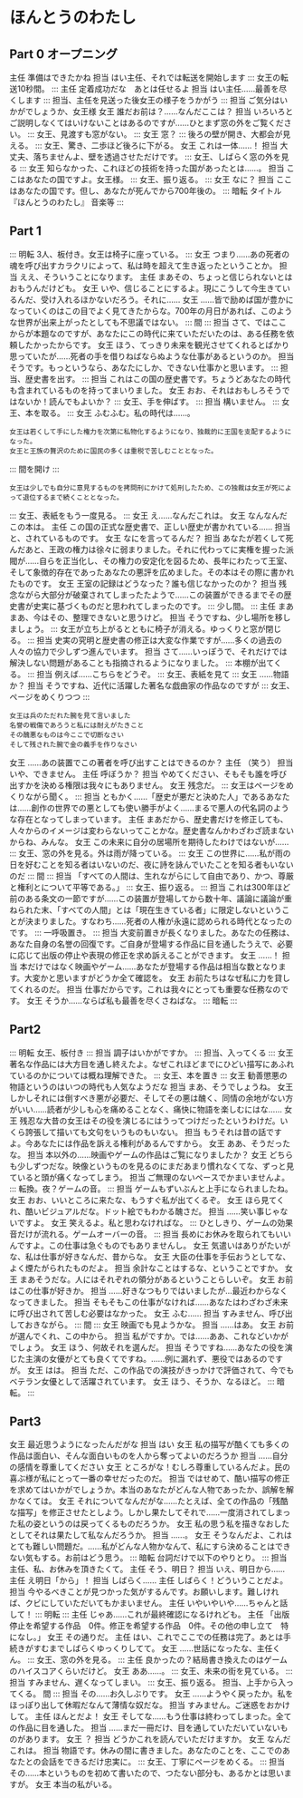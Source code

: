 # ほんとうのわたし
## Part 0 オープニング
主任    準備はできたかね
担当    はい主任、それでは転送を開始します
:::
女王の転送10秒間。
:::
主任    定着成功だな　あとは任せるよ
担当    はい主任……最善を尽くします
:::
担当、主任を見送った後女王の様子をうかがう
:::
担当    ご気分はいかがでしょうか、女王様
女王    誰だお前は？……なんだここは？
担当    いろいろとご説明しなくてはいけないことはあるのですが……ひとまず窓の外をご覧ください。
:::
女王、見渡すも窓がない。
:::
女王    窓？
:::
後ろの壁が開き、大都会が見える。
:::
女王、驚き、二歩ほど後ろに下がる。
女王    これは一体……！
担当    大丈夫、落ちませんよ、壁を透過させただけです。
:::
女王、しばらく窓の外を見る
:::
女王    知らなかった、これほどの技術を持った国があったとは……。
担当   ここはあなたの国ですよ。女王様。
:::
女王、振り返る。
:::
女王    なに？
担当    ここはあなたの国です。但し、あなたが死んでから700年後の。
:::
暗転
タイトル『ほんとうのわたし』
音楽等
:::

## Part 1 

:::
明転
3人、板付き。女王は椅子に座っている。
:::
女王    つまり……あの死者の魂を呼び出すカラクリによって、私は時を超えて生き返ったということか。
担当    ええ、そういうことになります。
主任    まあその、ちょっと信じられないとはおもうんだけども。
女王    いや、信じることにするよ。現にこうして今生きているんだ、受け入れるほかないだろう。それに……
女王    ……皆で励めば国が豊かになっていくのはこの目でよく見てきたからな。700年の月日があれば、このような世界が出来上がったとしても不思議ではない。
:::
間
:::
担当    さて、ではここからが本題なのですが、あなたにこの時代に来ていただいたのは、ある任務を依頼したかったからです。
女王    ほう、てっきり未来を観光させてくれるとばかり思っていたが……死者の手を借りねばならぬような仕事があるというのか。
担当    そうです。もっというなら、あなたにしか、できない仕事かと思います。
:::
担当、歴史書を出す。
:::
担当    これはこの国の歴史書です。ちょうどあなたの時代も含まれているものを持ってまいりました。
女王    おお、それはおもしろそうではないか！読んでもよいか？
:::
女王、手を伸ばす。
:::
担当    構いません。
:::
女王、本を取る。
:::
女王    ふむふむ。私の時代は……。
```
女王は若くして手にした権力を次第に私物化するようになり、独裁的に王国を支配するようになった。
女王と王族の贅沢のために国民の多くは重税で苦しむこととなった。
```
:::
間を開け
:::
```
女王は少しでも自分に意見するものを拷問刑にかけて処刑したため、この独裁は女王が死によって退位するまで続くこととなった。
```
:::
女王、表紙をもう一度見る。
:::
女王    え……なんだこれは。
女王    なんなんだこの本は。
主任    この国の正式な歴史書で、正しい歴史が書かれている……
担当    と、されているものです。
女王    なにを言ってるんだ？
担当    あなたが若くして死んだあと、王政の権力は徐々に弱まりました。それに代わってに実権を握った派閥が……自らを正当化し、その権力の安定化を図るため、長年にわたって王室、そして象徴的存在であったあなたの悪評を広めました。その本はその際に書かれたものです。
女王    王室の記録はどうなった？誰も信じなかったのか？
担当    残念ながら大部分が破棄されてしまったたようで……この装置ができるまでその歴史書が史実に基づくものだと思われてしまったのです。
:::
少し間。
:::
主任    まあまあ、今はその、整理できないと思うけど。
担当    そうですね、少し場所を移しましょう。
:::
女王が立ち上がるとともに椅子が消える。ゆっくりと窓が閉じる。
:::
担当    史実の究明と歴史書の修正は大変な作業ですが……多くの過去の人々の協力で少しずつ進んでいます。
担当    さて……いっぽうで、それだけでは解決しない問題があることも指摘されるようになりました。
:::
本棚が出てくる。
:::
担当    例えば……こちらをどうぞ。
:::
女王、表紙を見て
:::
女王    ……物語か？
担当    そうですね、近代に活躍した著名な戯曲家の作品なのですが
:::
女王、ページをめくりつつ
:::
```
女王は兵のただれた腕を見て言いました
名誉の戦傷であろうと私には耐えがたきこと
その醜悪なものは今ここで切断なさい
そして残された腕で金の義手を作りなさい
```
女王    ……あの装置でこの著者を呼び出すことはできるのか？
主任    （笑う）
担当    いや、できません。
主任    呼ぼうか？
担当    やめてください、そもそも誰を呼び出すかを決める権限は我々にもありません。
女王    残念だ。
:::
女王はページをめくりながら聞く。
:::
担当    ともかく……「歴史が悪だと決めた人」であるあなたは……創作の世界での悪としても使い勝手がよく……まるで悪人の代名詞のような存在となってしまっています。
主任    まあだから、歴史書だけを修正しても、人々からのイメージは変わらないってことかな。歴史書なんかわざわざ読まないからね、みんな。
女王    この未来に自分の居場所を期待したわけではないが……
:::
女王、窓の外を見る。外は雨が降っている。
:::
女王    この世界に……私が雨の日を好むことを知る者はいないのだ、夜に詩を詠んでいたことを知る者もいないのだ
:::
間
:::
担当    「すべての人間は、生れながらにして自由であり、かつ、尊厳と権利とについて平等である。」
:::
女王、振り返る。
:::
担当    これは300年ほど前のある条文の一節ですが……この装置が登場してから数十年、議論に議論が重ねられた末、「すべての人間」とは「現在生きている者」に限定しないということが決まりました。すなわち……死者の人権が永遠に認められる時代となったのです。
:::
一呼吸置き。
:::
担当    大変前置きが長くなりました。あなたの任務は、あなた自身の名誉の回復です。ご自身が登場する作品に目を通したうえで、必要に応じて出版の停止や表現の修正を求め訴えることができます。
女王    ……！
担当    本だけではなく映画やゲーム……あなたが登場する作品は相当な数となります。大変かと思いますがどうか全て確認を。
女王    お前たちはなぜ私に力を貸してくれるのだ。
担当    仕事だからです。これは我々にとっても重要な任務なのです。
女王    そうか……ならば私も最善を尽くさねばな。
:::
暗転
:::

## Part2

:::
明転
女王、板付き
:::
担当    調子はいかがですか。
:::
担当、入ってくる
:::
女王    著名な作品には大方目を通し終えたよ。なぜこれほどまでにひどい描写にあふれているのかについては概ね理解できた。
:::
女王、本を置き
:::
女王    勧善懲悪の物語というのはいつの時代も人気なようだな
担当    まあ、そうでしょうね。
女王    しかしそれには倒すべき悪が必要だ、そしてその悪は醜く、同情の余地がない方がいい……読者が少しも心を痛めることなく、痛快に物語を楽しむにはな……
女王    残忍な大昔の女王はその役を演じるにはうってつけだったというわけだ。いくら誇張して描いても文句をいうものもいない。
担当    もうそれは昔の話ですよ。今あなたには作品を訴える権利があるんですから。
女王    ああ、そうだったな。
担当    本以外の……映画やゲームの作品はご覧になりましたか？
女王    どちらも少しずつだな。映像というものを見るのにまだあまり慣れなくてな、ずっと見ていると頭が痛くなってしまう。
担当    ご無理のないペースでかまいませんよ。
:::
転換。夜？ゲームの音。
:::
担当    ゲームもずいぶんと上手になられましたね。
女王    おお、いいところに来たな、もうすぐ私が出てくるぞ。
女王    ほら見てくれ、酷いビジュアルだな。ドット絵でもわかる醜さだ。
担当    ……笑い事じゃないですよ。
女王    笑えるよ。私と思わなければな。
:::
ひとしきり、ゲームの効果音だけが流れる。ゲームオーバーの音。
:::
担当    長めにお休みを取られてもいいんですよ。この仕事は急ぐものでもありませんし。
女王    気遣いはありがたいがな、私は仕事が好きなんだ、昔からな。
女王    大臣の仕事を手伝おうとしてな、よく煙たがられたものだよ。
担当    余計なことはするな、ということですか。
女王    まあそうだな。人にはそれぞれの領分があるということらしいぞ。
女王    お前はこの仕事が好きか。
担当    ……好きなつもりではいましたが…最近わからなくなってきました。
担当    そもそもこの仕事がなければ……あなたはわざわざ未来に呼び出されて苦しむ必要はなかった。
女王    ふむ……
担当    すみません、呼び出しておきながら。
:::
間
:::
女王    映画でも見ようかな。
担当    ……はあ。
女王    お前が選んでくれ、この中から。
担当    私がですか。では……ああ、これなどいかがでしょう。
女王    ほう、何故それを選んだ。
担当    そうですね……あなたの役を演じた主演の女優がとても良くてですね。……例に漏れず、悪役ではあるのですが。
女王    はは。
担当    ただ、この作品での演技がきっかけで評価されて、今でもベテラン女優として活躍されています。
女王    ほう、そうか、なるほど。
:::
暗転。
:::

## Part3

女王    最近思うようになったんだがな
担当    はい
女王    私の描写が酷くても多くの作品は面白い、そんな面白いものを人から奪ってよいのだろうか
担当    ……自分の感情を尊重してください
女王    ところがな！むしろ尊重しているんだよ。民の喜ぶ様が私にとって一番の幸せだったのだ。
担当    ではせめて、酷い描写の修正を求めてはいかがでしょうか。本当のあなたがどんな人物であったか、誤解を解かなくては。
女王    それについてなんだがな……たとえば、全ての作品の「残酷な描写」を修正させたとしよう。しかし果たしてそれで……一度消されてしまった私の姿というのは戻ってくるものだろうか。
女王    私の思う私を描きなおしたとしてそれは果たして私なんだろうか。
担当    ……。
女王    そうなんだよ、これはとても難しい問題だ。……私がどんな人物かなんて、私にすら決めることはできない気もする。お前はどう思う。
:::
暗転
台詞だけで以下のやりとり。
:::
担当    主任、私、お休みを頂きたくて。
主任    そう、明日？
担当    いえ、明日から……
主任    え明日「から」！
担当    しばらく……
主任    しばらく！どういうことだよ。
担当    今やるべきことが見つかった気がするんです。お願いします。難しければ、クビにしていただいてもかまいません。
主任    いやいやいや……ちゃんと話して！
:::
明転
:::
主任    じゃあ……これが最終確認になるけれども。
主任    「出版停止を希望する作品　0件。修正を希望する作品　0件。その他の申し立て　特になし。」
女王    その通りだ。
主任    はい、これでここでの任務は完了。あとは手続きがすむまでしばらくゆっくりしてて。
女王    ……世話になったな、主任くん。
:::
女王、窓の外を見る。
:::
主任    良かったの？結局書き換えたのはゲームのハイスコアくらいだけど。
女王    ああ……。
:::
女王、未来の街を見ている。
:::
担当    すみません、遅くなってしまい。
:::
女王、振り返る。
担当、上手から入ってくる。
間
:::
担当    その……お久しぶりです。
女王    ……ようやく戻ったか。私をほっぽり出して休暇だなんて薄情な奴だな。
担当    すみません。ご迷惑をおかけして。
主任    ほんとだよ！
女王    そしてな……もう仕事は終わってしまった。全ての作品に目を通した。
担当    ……まだ一冊だけ、目を通していただいていないものがあります。
女王    ？
担当    どうかこれを読んでいただけますか。
女王    なんだこれは。
担当    物語です。休みの間に書きました。あなたのことを、ここでのあなたとの会話をできるだけ忠実に。
:::
女王、丁寧にページをめくる。
:::
担当    その……本というものを初めて書いたので、つたない部分も、あるかとは思いますが。
女王    本当の私がいる。

